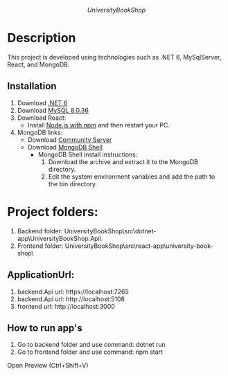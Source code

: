 $$
University Book Shop
$$
# Description
This project is developed using technologies such as .NET 6, MySqlServer, React, and MongoDB.
## Installation
1. Download [.NET 6](https://dotnet.microsoft.com/en-us/download/dotnet/6.0)
2. Download [MySQL 8.0.36](https://dev.mysql.com/downloads/installer/)
3. Download React:
   - Install [Node.js with npm](https://nodejs.org/en/download) and then restart your PC.
4. MongoDB links:
   - Download [Community Server](https://www.mongodb.com/try/download/community)
   - Download [MongoDB Shell](https://www.mongodb.com/try/download/shell)
     - MongoDB Shell install instructions:
       1. Download the archive and extract it to the MongoDB directory.
       2. Edit the system environment variables and add the path to the bin directory.

# Project folders:
1. Backend folder: UniversityBookShop\src\dotnet-app\UniversityBookShop.Api\
2. Frontend folder: UniversityBookShop\src\react-app\university-book-shop\
## ApplicationUrl:
1. backend.Api url: https://localhost:7265
2. backend.Api url: http://localhost:5108
3. frontend url: http://localhost:3000

## How to run app's
1. Go to backend folder and use command: dotnet run
2. Go to frontend folder and use command: npm start

Open Preview (Ctrl+Shift+V)